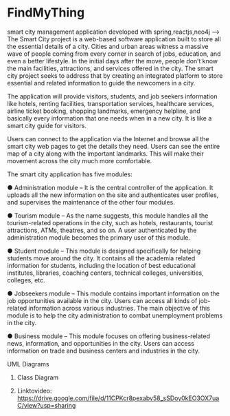 # FindMyThing
smart city management  application developed with spring,reactjs,neo4j
-->
The Smart City project is a web-based software application built to store all the essential details of a city. Cities and urban areas witness a massive wave of people coming from every corner in search of jobs, education, and even a better lifestyle. In the initial days after the move, people don’t know the main facilities, attractions, and services offered in the city. The smart city project seeks to address that by creating an integrated platform to store essential and related information to guide the newcomers in a city.

The application will provide visitors, students, and job seekers information like hotels, renting facilities, transportation services, healthcare services, airline ticket booking, shopping landmarks, emergency helpline, and basically every information that one needs when in a new city. It is like a smart city guide for visitors.

Users can connect to the application via the Internet and browse all the smart city web pages to get the details they need. Users can see the entire map of a city along with the important landmarks. This will make their movement across the city much more comfortable.

The smart city application has five modules:

● Administration module – It is the central controller of the application. It uploads all the new information on the site and authenticates user profiles, and supervises the maintenance of the other four modules.

● Tourism module – As the name suggests, this module handles all the tourism-related operations in the city, such as hotels, restaurants, tourist attractions, ATMs, theatres, and so on. A user authenticated by the administration module becomes the primary user of this module.

● Student module – This module is designed specifically for helping students move around the city. It contains all the academia related information for students, including the location of best educational institutes, libraries, coaching centers, technical colleges, universities, colleges, etc.

● Jobseekers module – This module contains important information on the job opportunities available in the city. Users can access all kinds of job-related information across various industries. The main objective of this module is to help the city administration to combat unemployment problems in the city.

● Business module – This module focuses on offering business-related news, information, and opportunities in the city. Users can access information on trade and business centers and industries in the city.

UML Diagrams

1) Class Diagram

2) Linktovideo: https://drive.google.com/file/d/11CPKcr8pexabv58_sSDoy0kEO3OX7uaC/view?usp=sharing

